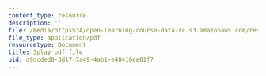 ```yaml
---
content_type: resource
description: ''
file: /media/https%3A/open-learning-course-data-rc.s3.amazonaws.com/res-6-012-introduction-to-probability-spring-2018/d9dcded83d177a494ab1e48416ee01f7_cQtCpJyl77o.pdf
file_type: application/pdf
resourcetype: Document
title: 3play pdf file
uid: d9dcded8-3d17-7a49-4ab1-e48416ee01f7
---
```

